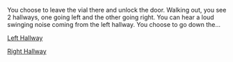 You choose to leave the vial there and unlock the door. Walking out, you see 2 hallways, one going left and the other going right. You can hear a loud swinging noise coming from the left hallway. You choose to go down the...

[Left Hallway](../choice-04/left-hall)

[Right Hallway](../choice-04/right-wall)